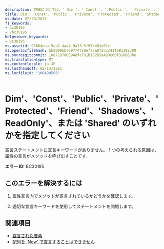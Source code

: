 ```yaml
---
description: 詳細については、' Dim '、' Const '、' Public '、' Private '、' Protected '、' Friend '、' Shadows '、' ReadOnly '、または ' Shared のいずれかが必要です。
title: Dim'、'Const'、'Public'、'Private'、'Protected'、'Friend'、'Shadows'、'ReadOnly'、または 'Shared' のいずれかを指定してください
ms.date: 07/20/2015
f1_keywords:
- bc30195
- vbc30195
helpviewer_keywords:
- BC30195
ms.assetid: 95684eaa-5aa2-4ae4-9a73-5f97c491e02c
ms.openlocfilehash: bb9099bb769774758ef75a0f2c2341fe81388309
ms.sourcegitcommit: 10e719780594efc781b15295e499c66f316068b8
ms.translationtype: MT
ms.contentlocale: ja-JP
ms.lasthandoff: 02/14/2021
ms.locfileid: "100480506"
---
```

# <a name="expected-one-of-dim-const-public-private-protected-friend-shadows-readonly-or-shared"></a>Dim'、'Const'、'Public'、'Private'、'Protected'、'Friend'、'Shadows'、'ReadOnly'、または 'Shared' のいずれかを指定してください

宣言ステートメントに宣言キーワードがありません。 1 つの考えられる原因は、属性の宣言がメソッドを呼び出すことです。  
  
 **エラー ID:** BC30195  
  
## <a name="to-correct-this-error"></a>このエラーを解決するには  
  
1. 属性宣言内でメソッドが宣言されているかどうかを確認します。  
  
2. 適切な宣言キーワードを使用してステートメントを開始します。  
  
## <a name="see-also"></a>関連項目

- [宣言された要素](../programming-guide/language-features/declared-elements/index.md)
- [配列を 'New' で宣言することはできません](bc30053.md)
